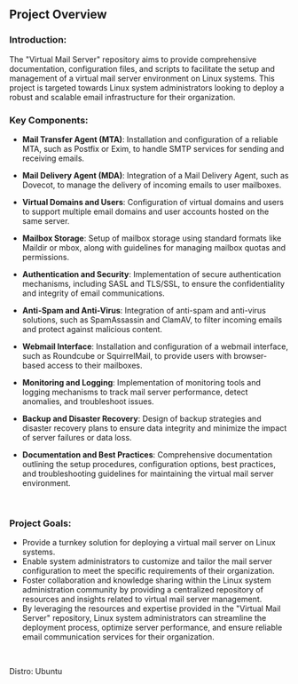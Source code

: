 ## Project Overview

### Introduction:
The "Virtual Mail Server" repository aims to provide comprehensive documentation, configuration files, and scripts to facilitate the setup and management of a virtual mail server environment on Linux systems. This project is targeted towards Linux system administrators looking to deploy a robust and scalable email infrastructure for their organization.

### Key Components:

- <b>Mail Transfer Agent (MTA)</b>: Installation and configuration of a reliable MTA, such as Postfix or Exim, to handle SMTP services for sending and receiving emails.

- <b>Mail Delivery Agent (MDA)</b>: Integration of a Mail Delivery Agent, such as Dovecot, to manage the delivery of incoming emails to user mailboxes.

- <b>Virtual Domains and Users</b>: Configuration of virtual domains and users to support multiple email domains and user accounts hosted on the same server.

- <b>Mailbox Storage</b>: Setup of mailbox storage using standard formats like Maildir or mbox, along with guidelines for managing mailbox quotas and permissions.

- <b>Authentication and Security</b>: Implementation of secure authentication mechanisms, including SASL and TLS/SSL, to ensure the confidentiality and integrity of email communications.

- <b>Anti-Spam and Anti-Virus</b>: Integration of anti-spam and anti-virus solutions, such as SpamAssassin and ClamAV, to filter incoming emails and protect against malicious content.

- <b>Webmail Interface</b>: Installation and configuration of a webmail interface, such as Roundcube or SquirrelMail, to provide users with browser-based access to their mailboxes.

- <b>Monitoring and Logging</b>: Implementation of monitoring tools and logging mechanisms to track mail server performance, detect anomalies, and troubleshoot issues.

- <b>Backup and Disaster Recovery</b>: Design of backup strategies and disaster recovery plans to ensure data integrity and minimize the impact of server failures or data loss.

- <b>Documentation and Best Practices</b>: Comprehensive documentation outlining the setup procedures, configuration options, best practices, and troubleshooting guidelines for maintaining the virtual mail server environment.

<br>

### Project Goals:

- Provide a turnkey solution for deploying a virtual mail server on Linux systems.
- Enable system administrators to customize and tailor the mail server configuration to meet the specific requirements of their organization.
- Foster collaboration and knowledge sharing within the Linux system administration community by providing a centralized repository of resources and insights related to virtual mail server management.
- By leveraging the resources and expertise provided in the "Virtual Mail Server" repository, Linux system administrators can streamline the deployment process, optimize server performance, and ensure reliable email communication services for their organization.

<br>

Distro: Ubuntu

